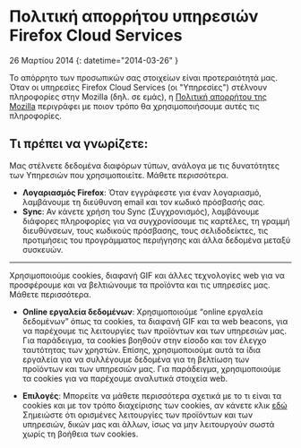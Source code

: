 # Πολιτική απορρήτου υπηρεσιών Firefox Cloud Services

26 Μαρτίου 2014
{: datetime="2014-03-26" }

Το απόρρητο των προσωπικών σας στοιχείων είναι προτεραιότητά μας. Όταν οι υπηρεσίες Firefox Cloud Services (οι "Υπηρεσίες") στέλνουν πληροφορίες στην Mozilla (δηλ. σε εμάς), η [Πολιτική απορρήτου της Mozilla](http://www.mozilla.org/en-US/privacy/) περιγράφει με ποιον τρόπο θα χρησιμοποιήσουμε αυτές τις πληροφορίες.

## Τι πρέπει να γνωρίζετε:

Μας στέλνετε δεδομένα διαφόρων τύπων, ανάλογα με τις δυνατότητες των Υπηρεσιών που χρησιμοποιείτε.  Μάθετε περισσότερα.

* **Λογαριασμός Firefox**: Όταν εγγράφεστε για έναν λογαριασμό, λαμβάνουμε τη διεύθυνση email και τον κωδικό πρόσβασής σας. 
* **Sync**: Αν κάνετε χρήση του Sync (Συγχρονισμός), λαμβάνουμε διάφορες πληροφορίες για να συγχρονίσουμε τις καρτέλες, τη γραμμή διευθύνσεων, τους κωδικούς πρόσβασης, τους σελιδοδείκτες, τις προτιμήσεις του προγράμματος περιήγησης και άλλα δεδομένα μεταξύ συσκευών.  

---------------------------------------

Χρησιμοποιούμε cookies, διαφανή GIF και άλλες τεχνολογίες web για να προσφέρουμε και να βελτιώνουμε τα προϊόντα και τις υπηρεσίες μας.  Μάθετε περισσότερα.

* **Online εργαλεία δεδομένων**: Χρησιμοποιούμε “online εργαλεία δεδομένων” όπως τα cookies, τα διαφανή GIF και τα web beacons, για να παρέχουμε τις λειτουργίες των προϊόντων και των υπηρεσιών μας. Για παράδειγμα, τα cookies βοηθούν στην είσοδο και τον έλεγχο ταυτότητας των χρηστών. Επίσης, χρησιμοποιούμε αυτά τα ίδια εργαλεία για να συλλέγουμε δεδομένα για τη βελτίωση των προϊόντων και των υπηρεσιών μας. Για παράδειγμα, χρησιμοποιούμε τα cookies για να παρέχουμε αναλυτικά στοιχεία web. 

* **Επιλογές**: Μπορείτε να μάθετε περισσότερα σχετικά με το τι είναι τα cookies και με τον τρόπο διαχείρισης των cookies, αν κάνετε κλικ [εδώ](https://support.mozilla.org/en-US/kb/cookies-information-websites-store-on-your-computer) Σημειώστε ότι ορισμένες λειτουργίες των προϊόντων και των υπηρεσιών, δικών μας και άλλων, ίσως να μην λειτουργούν σωστά χωρίς τη βοήθεια των cookies.

